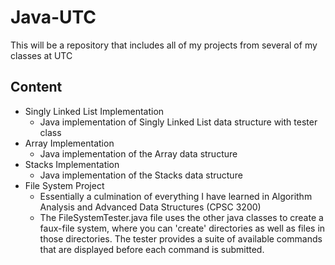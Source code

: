 # Java-UTC
 This will be a repository that includes all of my projects from several of my classes at UTC
## Content
- Singly Linked List Implementation
    - Java implementation of Singly Linked List data structure with tester class
- Array Implementation
    - Java implementation of the Array data structure
- Stacks Implementation
    - Java implementation of the Stacks data structure
- File System Project
    - Essentially a culmination of everything I have learned in Algorithm Analysis and Advanced Data Structures (CPSC 3200)
    - The FileSystemTester.java file uses the other java classes to create a faux-file system, where you can 'create' directories as well as files in those directories. The tester provides a suite of available commands that are displayed before each command is submitted.



